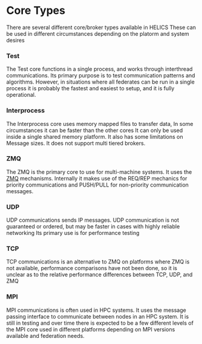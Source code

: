 # Core Types

There are several different core/broker types available in HELICS
These can be used in different circumstances depending on the platorm and system desires

### Test

The Test core functions in a single process, and works through interthread communications.
Its primary purpose is to test communication patterns and algorithms.  However, in situations
where all federates can be run in a single process it is probably the fastest and easiest to setup, and it is fully operational.

### Interprocess

The Interprocess core uses memory mapped files to transfer data, In some circumstances it can be faster than the other cores
It can only be used inside a single shared memory platform.  It also has some limitations on Message sizes.  It does not support
multi tiered brokers.

### ZMQ

The ZMQ is the primary core to use for multi-machine systems.  It uses the
[ZMQ](zeromq.com) mechanisms.  Internally it makes use of the REQ/REP mechanics for priority 
communications and PUSH/PULL for non-priority communication messages.

### UDP

UDP communications sends IP messages.  UDP communication is not guaranteed or ordered,  but may be faster in cases with highly reliable networking
Its primary use is for performance testing 

### TCP

TCP communications is an alternative to ZMQ on platforms where ZMQ is not available,  performance comparisons have not been done, so it is unclear as to the relative performance differences
between TCP, UDP, and ZMQ

### MPI

MPI communications is often used in HPC systems.  It uses the message passing interface to communicate between nodes in an 
HPC system.  It is still in testing and over time there is expected to be a few
different levels of the MPI core used in different platforms depending on MPI versions available and federation needs.

  